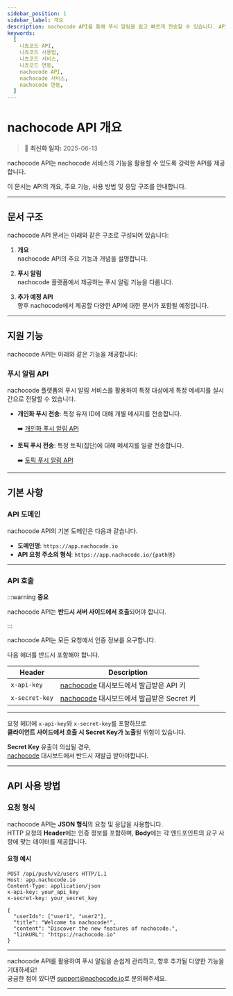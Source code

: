 ```yaml
---
sidebar_position: 1
sidebar_label: 개요
description: nachocode API를 통해 푸시 알림을 쉽고 빠르게 전송할 수 있습니다. API의 기본 사항과 인증 방법, 사용 방법을 안내합니다.
keywords:
  [
    나쵸코드 API,
    나쵸코드 사용법,
    나쵸코드 서비스,
    나쵸코드 연동,
    nachocode API,
    nachocode 서비스,
    nachocode 연동,
  ]
---
```


# nachocode API 개요

> 🔔 **최신화 일자:** 2025-06-13

nachocode API는 nachocode 서비스의 기능을 활용할 수 있도록 강력한 API를 제공합니다.

이 문서는 API의 개요, 주요 기능, 사용 방법 및 응답 구조를 안내합니다.

---

## 문서 구조

nachocode API 문서는 아래와 같은 구조로 구성되어 있습니다:

1. **개요**  
   nachocode API의 주요 기능과 개념을 설명합니다.

2. **푸시 알림**  
   nachocode 플랫폼에서 제공하는 푸시 알림 기능을 다룹니다.

3. **추가 예정 API**  
   향후 nachocode에서 제공할 다양한 API에 대한 문서가 포함될 예정입니다.

---

## 지원 기능

nachocode API는 아래와 같은 기능을 제공합니다:

### **푸시 알림 API**

nachocode 플랫폼의 푸시 알림 서비스를 활용하여 특정 대상에게 특정 메세지를 실시간으로 전달할 수 있습니다.

- **개인화 푸시 전송**: 특정 유저 ID에 대해 개별 메시지를 전송합니다.

  ➡️ [개인화 푸시 알림 API](./push/v2/endpoints#post-v2-users)

- **토픽 푸시 전송**: 특정 토픽(집단)에 대해 메세지를 일괄 전송합니다.

  ➡️ [토픽 푸시 알림 API](./push/v2/endpoints#post-v2-topic)

---

## 기본 사항

### API 도메인

nachocode API의 기본 도메인은 다음과 같습니다.

- **도메인명**: `https://app.nachocode.io`
- **API 요청 주소의 형식**: `https://app.nachocode.io/{path명}`

---

### API 호출

:::warning **중요**

nachocode API는 **반드시 서버 사이드에서 호출**되어야 합니다.

:::

nachocode API는 모든 요청에서 인증 정보를 요구합니다.

다음 헤더를 반드시 포함해야 합니다.

| **Header**     | **Description**                                                                                                                   |
| -------------- | --------------------------------------------------------------------------------------------------------------------------------- |
| `x-api-key`    | [nachocode](https://nachocode.io/?utm_source=docs&utm_medium=documentation&utm_campaign=devguide) 대시보드에서 발급받은 API 키    |
| `x-secret-key` | [nachocode](https://nachocode.io/?utm_source=docs&utm_medium=documentation&utm_campaign=devguide) 대시보드에서 발급받은 Secret 키 |

---

요청 헤더에 `x-api-key`와 `x-secret-key`를 포함하므로  
**클라이언트 사이드에서 호출 시 Secret Key가 노출**될 위험이 있습니다.

**Secret Key** 유출이 의심될 경우,  
[nachocode](https://nachocode.io/?utm_source=docs&utm_medium=documentation&utm_campaign=devguide) 대시보드에서 반드시 재발급 받아야합니다.

---

## API 사용 방법

### 요청 형식

nachocode API는 **JSON 형식**의 요청 및 응답을 사용합니다.  
HTTP 요청의 **Header**에는 인증 정보를 포함하며, **Body**에는 각 엔드포인트의 요구 사항에 맞는 데이터를 제공합니다.

#### 요청 예시

```http
POST /api/push/v2/users HTTP/1.1
Host: app.nachocode.io
Content-Type: application/json
x-api-key: your_api_key
x-secret-key: your_secret_key

{
  "userIds": ["user1", "user2"],
  "title": "Welcome to nachocode!",
  "content": "Discover the new features of nachocode.",
  "linkURL": "https://nachocode.io"
}
```

---

nachocode API를 활용하여 푸시 알림을 손쉽게 관리하고, 향후 추가될 다양한 기능을 기대하세요!  
궁금한 점이 있다면 [support@nachocode.io](mailto:support@nachocode.io)로 문의해주세요.

---

